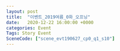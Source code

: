 ```yaml
---
layout: post
title:  "이벤트_2019여름_0화_오프닝"
date:   2020-12-22 16:00:00 +0000
categories: Event
Tags: Story Event
SceneCode: ["scene_evt190627_cp0_q1_s10"]
---
```

